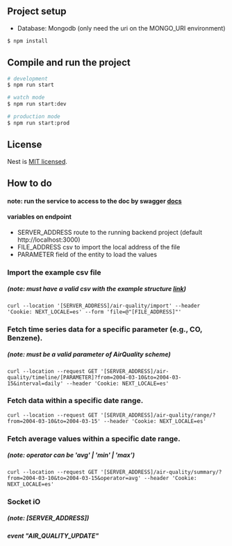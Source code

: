 ## Project setup
 - Database: Mongodb (only need the uri on the MONGO_URI environment)

```bash
$ npm install
```

## Compile and run the project

```bash
# development
$ npm run start

# watch mode
$ npm run start:dev

# production mode
$ npm run start:prod
```

## License

Nest is [MIT licensed](https://github.com/nestjs/nest/blob/master/LICENSE).

## How to do
#### note: run the service to access to the doc by swagger [docs](http://localhost:3000/docs#/)

#### variables on endpoint
 - SERVER_ADDRESS route to the running backend project (default http://localhost:3000)
 - FILE_ADDRESS csv to import the local address of the file
 - PARAMETER field of the entity to load the values

### Import the example csv file
##### (note: must have a valid csv with the example structure [link](https://archive.ics.uci.edu/dataset/360/air+quality))
```
curl --location '[SERVER_ADDRESS]/air-quality/import' --header 'Cookie: NEXT_LOCALE=es' --form 'file=@"[FILE_ADDRESS]"'
```

### Fetch time series data for a specific parameter (e.g., CO, Benzene).
##### (note: must be a valid parameter of AirQuality scheme)
```
curl --location --request GET '[SERVER_ADDRESS]/air-quality/timeline/[PARAMETER]?from=2004-03-10&to=2004-03-15&interval=daily' --header 'Cookie: NEXT_LOCALE=es'
```
### Fetch data within a specific date range.
```
curl --location --request GET '[SERVER_ADDRESS]/air-quality/range/?from=2004-03-10&to=2004-03-15' --header 'Cookie: NEXT_LOCALE=es'
```
### Fetch average values within a specific date range.
##### (note: operator can be 'avg' | 'min' | 'max')
```
curl --location --request GET '[SERVER_ADDRESS]/air-quality/summary/?from=2004-03-10&to=2004-03-15&operator=avg' --header 'Cookie: NEXT_LOCALE=es'
```

### Socket iO
##### (note: [SERVER_ADDRESS])
##### event "AIR_QUALITY_UPDATE"
